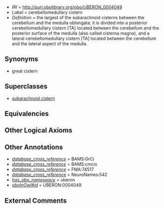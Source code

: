  * *IRI* = http://purl.obolibrary.org/obo/UBERON_0004049
 * *Label* = cerebellomedullary cistern
 * *Definition* = the largest of the subarachnoid cisterns between the cerebellum and the medulla oblongata; it is divided into a posterior cerebellomedullary cistern [TA] located between the cerebellum and the posterior surface of the medulla (also called cisterna magna), and a lateral cerebellomedullary cistern [TA] located between the cerebellum and the lateral aspect of the medulla.

## Synonyms

 * great cistern

## Superclasses

 * [subarachnoid cistern](../../UBERON/50/UBERON_0004050.md)

## Equivalencies


## Other Logical Axioms


## Other Annotations

 * *[database_cross_reference](../../ef/oboInOwl#hasDbXref.md)* = BAMS:GrCi
 * *[database_cross_reference](../../ef/oboInOwl#hasDbXref.md)* = BAMS:cmcis
 * *[database_cross_reference](../../ef/oboInOwl#hasDbXref.md)* = FMA:74517
 * *[database_cross_reference](../../ef/oboInOwl#hasDbXref.md)* = NeuroNames:542
 * *[has_obo_namespace](../../ce/oboInOwl#hasOBONamespace.md)* = uberon
 * *[oboInOwl#id](../../id/oboInOwl#id.md)* = UBERON:0004049

## External Comments

